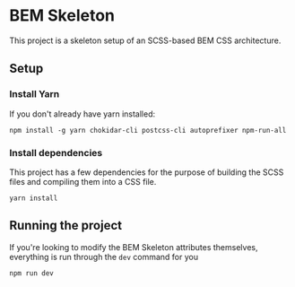# BEM Skeleton

This project is a skeleton setup of an SCSS-based BEM CSS architecture.

## Setup
### Install Yarn

If you don't already have yarn installed:
```
npm install -g yarn chokidar-cli postcss-cli autoprefixer npm-run-all
```

### Install dependencies
This project has a few dependencies for the purpose of building the SCSS files and compiling them into a CSS file.

```
yarn install
```

## Running the project
If you're looking to modify the BEM Skeleton attributes themselves, everything is run through the `dev` command for you

```
npm run dev
```

